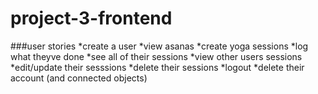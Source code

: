 # project-3-frontend

###user stories 
*create a user
*view asanas
*create yoga sessions
	*log what theyve done
*see all of their sessions
*view other users sessions
*edit/update their sesssions
*delete their sessions
*logout
*delete their account (and connected objects)

